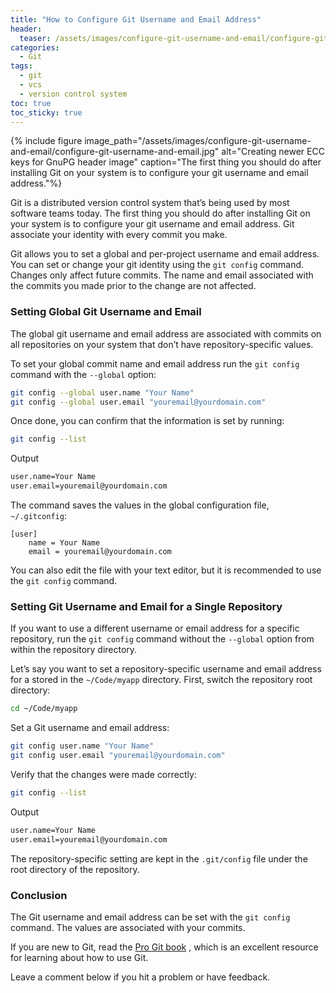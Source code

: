 ```yaml
---
title: "How to Configure Git Username and Email Address"
header:
  teaser: /assets/images/configure-git-username-and-email/configure-git-username-and-email.jpg
categories:
  - Git
tags: 
  - git
  - vcs
  - version control system
toc: true
toc_sticky: true
---
```


{% include figure image_path="/assets/images/configure-git-username-and-email/configure-git-username-and-email.jpg" alt="Creating newer ECC keys for GnuPG header image" caption="The first thing you should do after installing Git on your system is to configure your git username and email address."%}

Git is a distributed version control system that’s being used by most software teams today. The first thing you should do after installing Git on your system is to configure your git username and email address. Git associate your identity with every commit you make.

Git allows you to set a global and per-project username and email address. You can set or change your git identity using the `git config` command. Changes only affect future commits. The name and email associated with the commits you made prior to the change are not affected.

### Setting Global Git Username and Email

The global git username and email address are associated with commits on all repositories on your system that don’t have repository-specific values.

To set your global commit name and email address run the `git config` command with the `--global` option:

```bash
git config --global user.name "Your Name"
git config --global user.email "youremail@yourdomain.com"
```

Once done, you can confirm that the information is set by running:

```bash
git config --list
```

Output

```bash
user.name=Your Name
user.email=youremail@yourdomain.com
```

The command saves the values in the global configuration file, `~/.gitconfig`:

```
[user]
    name = Your Name
    email = youremail@yourdomain.com
```

You can also edit the file with your text editor, but it is recommended to use the `git config` command.

### Setting Git Username and Email for a Single Repository

If you want to use a different username or email address for a specific repository, run the `git config` command without the `--global` option from within the repository directory.

Let’s say you want to set a repository-specific username and email address for a stored in the `~/Code/myapp` directory. First, switch the repository root directory:

```bash
cd ~/Code/myapp
```

Set a Git username and email address:

```bash
git config user.name "Your Name"
git config user.email "youremail@yourdomain.com"
```

Verify that the changes were made correctly:

```bash
git config --list
```

Output

```bash
user.name=Your Name
user.email=youremail@yourdomain.com
```

The repository-specific setting are kept in the `.git/config` file under the root directory of the repository.

### Conclusion

The Git username and email address can be set with the `git config` command. The values are associated with your commits.

If you are new to Git, read the [Pro Git book](https://git-scm.com/book/en/v2) , which is an excellent resource for learning about how to use Git.

Leave a comment below if you hit a problem or have feedback.